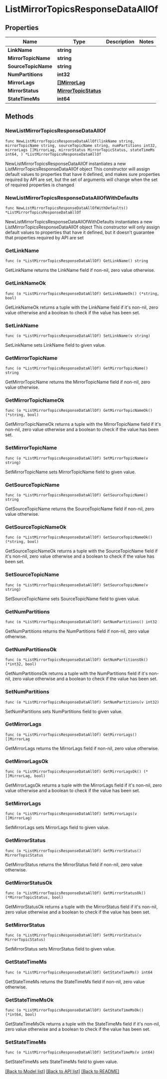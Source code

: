 # ListMirrorTopicsResponseDataAllOf

## Properties

Name | Type | Description | Notes
------------ | ------------- | ------------- | -------------
**LinkName** | **string** |  | 
**MirrorTopicName** | **string** |  | 
**SourceTopicName** | **string** |  | 
**NumPartitions** | **int32** |  | 
**MirrorLags** | [**[]MirrorLag**](MirrorLag.md) |  | 
**MirrorStatus** | [**MirrorTopicStatus**](MirrorTopicStatus.md) |  | 
**StateTimeMs** | **int64** |  | 

## Methods

### NewListMirrorTopicsResponseDataAllOf

`func NewListMirrorTopicsResponseDataAllOf(linkName string, mirrorTopicName string, sourceTopicName string, numPartitions int32, mirrorLags []MirrorLag, mirrorStatus MirrorTopicStatus, stateTimeMs int64, ) *ListMirrorTopicsResponseDataAllOf`

NewListMirrorTopicsResponseDataAllOf instantiates a new ListMirrorTopicsResponseDataAllOf object
This constructor will assign default values to properties that have it defined,
and makes sure properties required by API are set, but the set of arguments
will change when the set of required properties is changed

### NewListMirrorTopicsResponseDataAllOfWithDefaults

`func NewListMirrorTopicsResponseDataAllOfWithDefaults() *ListMirrorTopicsResponseDataAllOf`

NewListMirrorTopicsResponseDataAllOfWithDefaults instantiates a new ListMirrorTopicsResponseDataAllOf object
This constructor will only assign default values to properties that have it defined,
but it doesn't guarantee that properties required by API are set

### GetLinkName

`func (o *ListMirrorTopicsResponseDataAllOf) GetLinkName() string`

GetLinkName returns the LinkName field if non-nil, zero value otherwise.

### GetLinkNameOk

`func (o *ListMirrorTopicsResponseDataAllOf) GetLinkNameOk() (*string, bool)`

GetLinkNameOk returns a tuple with the LinkName field if it's non-nil, zero value otherwise
and a boolean to check if the value has been set.

### SetLinkName

`func (o *ListMirrorTopicsResponseDataAllOf) SetLinkName(v string)`

SetLinkName sets LinkName field to given value.


### GetMirrorTopicName

`func (o *ListMirrorTopicsResponseDataAllOf) GetMirrorTopicName() string`

GetMirrorTopicName returns the MirrorTopicName field if non-nil, zero value otherwise.

### GetMirrorTopicNameOk

`func (o *ListMirrorTopicsResponseDataAllOf) GetMirrorTopicNameOk() (*string, bool)`

GetMirrorTopicNameOk returns a tuple with the MirrorTopicName field if it's non-nil, zero value otherwise
and a boolean to check if the value has been set.

### SetMirrorTopicName

`func (o *ListMirrorTopicsResponseDataAllOf) SetMirrorTopicName(v string)`

SetMirrorTopicName sets MirrorTopicName field to given value.


### GetSourceTopicName

`func (o *ListMirrorTopicsResponseDataAllOf) GetSourceTopicName() string`

GetSourceTopicName returns the SourceTopicName field if non-nil, zero value otherwise.

### GetSourceTopicNameOk

`func (o *ListMirrorTopicsResponseDataAllOf) GetSourceTopicNameOk() (*string, bool)`

GetSourceTopicNameOk returns a tuple with the SourceTopicName field if it's non-nil, zero value otherwise
and a boolean to check if the value has been set.

### SetSourceTopicName

`func (o *ListMirrorTopicsResponseDataAllOf) SetSourceTopicName(v string)`

SetSourceTopicName sets SourceTopicName field to given value.


### GetNumPartitions

`func (o *ListMirrorTopicsResponseDataAllOf) GetNumPartitions() int32`

GetNumPartitions returns the NumPartitions field if non-nil, zero value otherwise.

### GetNumPartitionsOk

`func (o *ListMirrorTopicsResponseDataAllOf) GetNumPartitionsOk() (*int32, bool)`

GetNumPartitionsOk returns a tuple with the NumPartitions field if it's non-nil, zero value otherwise
and a boolean to check if the value has been set.

### SetNumPartitions

`func (o *ListMirrorTopicsResponseDataAllOf) SetNumPartitions(v int32)`

SetNumPartitions sets NumPartitions field to given value.


### GetMirrorLags

`func (o *ListMirrorTopicsResponseDataAllOf) GetMirrorLags() []MirrorLag`

GetMirrorLags returns the MirrorLags field if non-nil, zero value otherwise.

### GetMirrorLagsOk

`func (o *ListMirrorTopicsResponseDataAllOf) GetMirrorLagsOk() (*[]MirrorLag, bool)`

GetMirrorLagsOk returns a tuple with the MirrorLags field if it's non-nil, zero value otherwise
and a boolean to check if the value has been set.

### SetMirrorLags

`func (o *ListMirrorTopicsResponseDataAllOf) SetMirrorLags(v []MirrorLag)`

SetMirrorLags sets MirrorLags field to given value.


### GetMirrorStatus

`func (o *ListMirrorTopicsResponseDataAllOf) GetMirrorStatus() MirrorTopicStatus`

GetMirrorStatus returns the MirrorStatus field if non-nil, zero value otherwise.

### GetMirrorStatusOk

`func (o *ListMirrorTopicsResponseDataAllOf) GetMirrorStatusOk() (*MirrorTopicStatus, bool)`

GetMirrorStatusOk returns a tuple with the MirrorStatus field if it's non-nil, zero value otherwise
and a boolean to check if the value has been set.

### SetMirrorStatus

`func (o *ListMirrorTopicsResponseDataAllOf) SetMirrorStatus(v MirrorTopicStatus)`

SetMirrorStatus sets MirrorStatus field to given value.


### GetStateTimeMs

`func (o *ListMirrorTopicsResponseDataAllOf) GetStateTimeMs() int64`

GetStateTimeMs returns the StateTimeMs field if non-nil, zero value otherwise.

### GetStateTimeMsOk

`func (o *ListMirrorTopicsResponseDataAllOf) GetStateTimeMsOk() (*int64, bool)`

GetStateTimeMsOk returns a tuple with the StateTimeMs field if it's non-nil, zero value otherwise
and a boolean to check if the value has been set.

### SetStateTimeMs

`func (o *ListMirrorTopicsResponseDataAllOf) SetStateTimeMs(v int64)`

SetStateTimeMs sets StateTimeMs field to given value.



[[Back to Model list]](../README.md#documentation-for-models) [[Back to API list]](../README.md#documentation-for-api-endpoints) [[Back to README]](../README.md)


